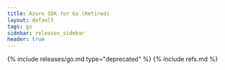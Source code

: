```yaml
---
title: Azure SDK for Go (Retired)
layout: default
tags: go
sidebar: releases_sidebar
header: true
---
```

{% include releases/go.md type="deprecated" %}
{% include refs.md %}

